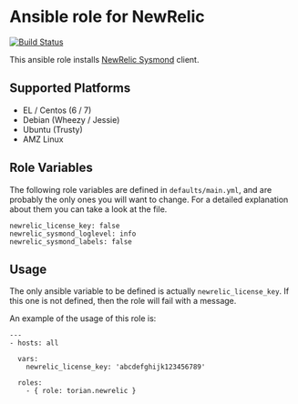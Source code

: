 # Ansible role for NewRelic

[![Build Status](https://travis-ci.org/torian/ansible-role-newrelic.svg)](https://travis-ci.org/torian/ansible-role-newrelic)

This ansible role installs [NewRelic Sysmond](https://newrelic.com/) client.

## Supported Platforms
  * EL / Centos (6 / 7)
  * Debian (Wheezy / Jessie)
  * Ubuntu (Trusty)
  * AMZ Linux

## Role Variables

The following role variables are defined in `defaults/main.yml`, and are
probably the only ones you will want to change. For a detailed explanation
about them you can take a look at the file.

```
newrelic_license_key: false
newrelic_sysmond_loglevel: info
newrelic_sysmond_labels: false
```

## Usage

The only ansible variable to be defined is actually `newrelic_license_key`. If
this one is not defined, then the role will fail with a message.

An example of the usage of this role is:

```
---
- hosts: all

  vars:
    newrelic_license_key: 'abcdefghijk123456789'

  roles:
    - { role: torian.newrelic }
```

